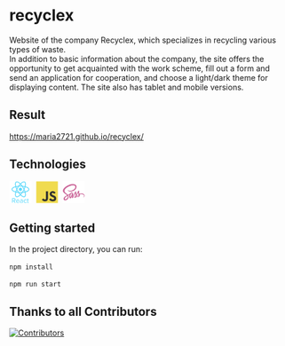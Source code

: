 # recyclex

<p>Website of the company Recyclex, which specializes in recycling various types of waste.<br/>In addition to basic information about the company, the site offers the opportunity to get acquainted with the work scheme, fill out a form and send an application for cooperation, and choose a light/dark theme for displaying content. The site also has tablet and mobile versions.
</p>

## Result

https://maria2721.github.io/recyclex/

## Technologies

<div>
<img src="https://github.com/devicons/devicon/blob/master/icons/react/react-original-wordmark.svg" title="React" alt="React" width="40" height="40"/>&nbsp;
<img src="https://github.com/devicons/devicon/blob/master/icons/javascript/javascript-original.svg" title="JavaScript" alt="JavaScript" width="40" height="40"/>&nbsp;
<img src="https://github.com/devicons/devicon/blob/master/icons/sass/sass-original.svg" title="SASS" alt="SASS" width="40" height="40"/>
</div>

## Getting started

<p>In the project directory, you can run:

`npm install`

`npm run start`

</p>

## Thanks to all Contributors

[![Contributors](https://contrib.rocks/image?repo=Maria2721/recyclex)](https://github.com/Maria2721/recyclex/graphs/contributors)
